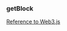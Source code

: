 ### getBlock

[Reference to Web3.js](https://web3js.readthedocs.io/en/v1.7.4/web3-eth.html#getblock)